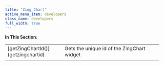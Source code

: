```yaml
---
title: "Zing Chart"
active_menu_item: developers
class_name: developers
full_width: true
---
```



**In This Section:**

<table>
<tr>
<td width="182">
[getZingChartId()](getzingchartid)

</td>
<td width="8">
</td>
<td width="752">
Gets the unique id of the ZingChart widget

</td>
</tr>
<tr>
<td width="182">

</td>
<td width="8">
</td>
<td width="752">
</td>
</tr>
</table>

